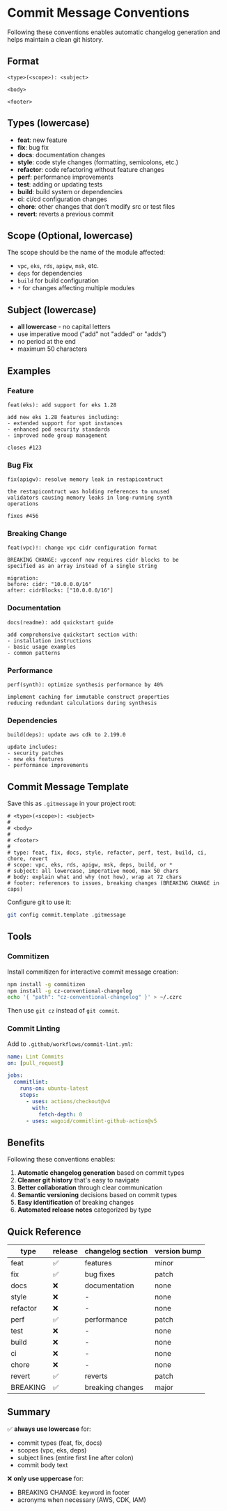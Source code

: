 # Commit Message Conventions

Following these conventions enables automatic changelog generation and helps maintain a clean git history.

## Format

```
<type>(<scope>): <subject>

<body>

<footer>
```

## Types (lowercase)

- **feat**: new feature
- **fix**: bug fix
- **docs**: documentation changes
- **style**: code style changes (formatting, semicolons, etc.)
- **refactor**: code refactoring without feature changes
- **perf**: performance improvements
- **test**: adding or updating tests
- **build**: build system or dependencies
- **ci**: ci/cd configuration changes
- **chore**: other changes that don't modify src or test files
- **revert**: reverts a previous commit

## Scope (Optional, lowercase)

The scope should be the name of the module affected:

- `vpc`, `eks`, `rds`, `apigw`, `msk`, etc.
- `deps` for dependencies
- `build` for build configuration
- `*` for changes affecting multiple modules

## Subject (lowercase)

- **all lowercase** - no capital letters
- use imperative mood ("add" not "added" or "adds")
- no period at the end
- maximum 50 characters

## Examples

### Feature
```
feat(eks): add support for eks 1.28

add new eks 1.28 features including:
- extended support for spot instances
- enhanced pod security standards
- improved node group management

closes #123
```

### Bug Fix
```
fix(apigw): resolve memory leak in restapicontruct

the restapicontruct was holding references to unused
validators causing memory leaks in long-running synth
operations

fixes #456
```

### Breaking Change
```
feat(vpc)!: change vpc cidr configuration format

BREAKING CHANGE: vpcconf now requires cidr blocks to be
specified as an array instead of a single string

migration:
before: cidr: "10.0.0.0/16"
after: cidrBlocks: ["10.0.0.0/16"]
```

### Documentation
```
docs(readme): add quickstart guide

add comprehensive quickstart section with:
- installation instructions
- basic usage examples
- common patterns
```

### Performance
```
perf(synth): optimize synthesis performance by 40%

implement caching for immutable construct properties
reducing redundant calculations during synthesis
```

### Dependencies
```
build(deps): update aws cdk to 2.199.0

update includes:
- security patches
- new eks features
- performance improvements
```

## Commit Message Template

Save this as `.gitmessage` in your project root:

```
# <type>(<scope>): <subject>
# 
# <body>
# 
# <footer>
# 
# type: feat, fix, docs, style, refactor, perf, test, build, ci, chore, revert
# scope: vpc, eks, rds, apigw, msk, deps, build, or *
# subject: all lowercase, imperative mood, max 50 chars
# body: explain what and why (not how), wrap at 72 chars
# footer: references to issues, breaking changes (BREAKING CHANGE in caps)
```

Configure git to use it:
```bash
git config commit.template .gitmessage
```

## Tools

### Commitizen
Install commitizen for interactive commit message creation:

```bash
npm install -g commitizen
npm install -g cz-conventional-changelog
echo '{ "path": "cz-conventional-changelog" }' > ~/.czrc
```

Then use `git cz` instead of `git commit`.

### Commit Linting

Add to `.github/workflows/commit-lint.yml`:

```yaml
name: Lint Commits
on: [pull_request]

jobs:
  commitlint:
    runs-on: ubuntu-latest
    steps:
      - uses: actions/checkout@v4
        with:
          fetch-depth: 0
      - uses: wagoid/commitlint-github-action@v5
```

## Benefits

Following these conventions enables:

1. **Automatic changelog generation** based on commit types
2. **Cleaner git history** that's easy to navigate
3. **Better collaboration** through clear communication
4. **Semantic versioning** decisions based on commit types
5. **Easy identification** of breaking changes
6. **Automated release notes** categorized by type

## Quick Reference

| type | release | changelog section | version bump |
|------|---------|------------------|--------------|
| feat | ✅ | features | minor |
| fix | ✅ | bug fixes | patch |
| docs | ❌ | documentation | none |
| style | ❌ | - | none |
| refactor | ❌ | - | none |
| perf | ✅ | performance | patch |
| test | ❌ | - | none |
| build | ❌ | - | none |
| ci | ❌ | - | none |
| chore | ❌ | - | none |
| revert | ✅ | reverts | patch |
| BREAKING | ✅ | breaking changes | major |

## Summary

✅ **always use lowercase** for:
- commit types (feat, fix, docs)
- scopes (vpc, eks, deps)
- subject lines (entire first line after colon)
- commit body text

❌ **only use uppercase** for:
- BREAKING CHANGE: keyword in footer
- acronyms when necessary (AWS, CDK, IAM)